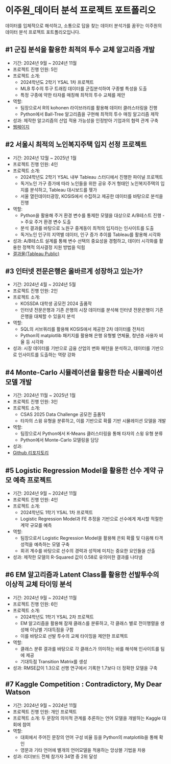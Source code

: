 # 이주원_데이터 분석 프로젝트 포트폴리오

데이터를 입체적으로 해석하고, 소통으로 답을 찾는 데이터 분석가를 꿈꾸는 이주원의 데이터 분석 프로젝트 포트폴리오입니다.

## #1 군집 분석을 활용한 최적의 투수 교체 알고리즘 개발
* 기간: 2024년 9월 ~ 2024년 11월
* 프로젝트 진행 인원: 5인
* 프로젝트 소개:
  * 2024학년도 2학기 YSAL 1차 프로젝트
  * MLB 투수의 투구 트래킹 데이터를 군집분석하여 구종별 특성을 도출
  * 특정 구종에 약한 타자를 매칭해 최적의 투수 교체를 제안
* 역할:
  * 팀장으로서 R의 kohonen 라이브러리를 활용해 데이터 클러스터링을 진행
  * Python에서 Ball-Tree 알고리즘을 구현해 최적의 투수 매칭 알고리즘 제작
* 성과: 제작한 알고리즘의 산업 적용 가능성을 인정받아 기업과의 협력 관계 구축
* [웹페이지](https://ysal-bullpen-recommend.vercel.app/)

## #2 서울시 최적의 노인복지주택 입지 선정 프로젝트
* 기간: 2024년 12월 ~ 2025년 1월
* 프로젝트 진행 인원: 4인
* 프로젝트 소개:
    * 2024학년도 2학기 YSAL 내부 Tableau 스터디에서 진행한 파이널 프로젝트
    * 독거노인 가구 증가에 따라 노인들을 위한 공유 주거 형태인 노인복지주택의 입지를 분석하고, Tableau 대시보드를 젲가
    * 서울 열린데이터광장, KOSIS에서 수집하고 제공한 데이터를 바탕으로 분석을 진행
* 역할:
  * Python을 활용해 주거 환경 변수를 통제한 모델을 대상으로 A/B테스트 진행 -> 주요 주거 환경 변수 도출
  * 분석 결과를 바탕으로 노원구 중계동이 최적의 입지라는 인사이트를 도출
  * 독거노인 인구의 지역별 데이터, 인구 증가 추이를 Tableau를 활용해 시각화
* 성과: A/B테스트 설계를 통해 변수 선택의 중요성을 경험하고, 데이터 시각화를 활용한 정책적 의사결정 지원 방법을 익힘
* [결과물(Tableau Public)](https://public.tableau.com/app/profile/.51236637/vizzes)

## #3 인터넷 전문은행은 올바르게 성장하고 있는가?
* 기간: 2024년 4월 ~ 2024년 5월
* 프로젝트 진행 인원: 2인
* 프로젝트 소개:
  * KOSSDA 대학생 공모전 2024 출품작
  * 인터넷 전문은행과 기존 은행의 시장 데이터를 분석해 인터넷 전문은행이 기존 은행을 대체할 수 있을지 분석
* 역할:
  * SQL의 서브쿼리를 활용해 KOSIS애서 제공한 2차 데이터를 전처리
  * Python의 matplotlib 패키지를 활용해 은행 유형별 연체율, 청년층 사용자 비율 등 시각화
* 성과: 시장 데이터를 기반으로 금융 산업의 변화 패턴을 분석하고, 데이터를 기반으로 인사이트를 도출하는 역량 강화

## #4 Monte-Carlo 시뮬레이션을 활용한 타순 시뮬레이션 모델 개발
* 기간: 2024년 11월 ~ 2025년 1월
* 프로젝트 진행 인원: 3인
* 프로젝트 소개:
  * CSAS 2025 Data Challenge 공모전 출품작
  * 타자의 스윙 유형을 분류하고, 이를 기반으로 확률 기반 시뮬레이션 모델을 개발
* 역할:
  * 팀장으로서 Python에서 K-Means 클러스터링을 통해 타자의 스윙 유형 분류
  * Python에서 Monte-Carlo 모델링을 담당
* 성과:
* [Github 리포지토리](https://github.com/yeejuwon/mlb_batting_simulator) 

## #5 Logistic Regression Model을 활용한 선수 계약 규모 예측 프로젝트
* 기간: 2024년 9월 ~ 2024년 11월
* 프로젝트 진행 인원: 4인
* 프로젝트 소개:
  * 2024학년도 1학기 YSAL 1차 프로젝트
  * Logistic Regression Model과 FE 추정을 기반으로 선수에게 제시할 적절한 계약 규모를 예측
* 역할:
  * 팀장으로서 Logistic Regression Model을 활용해 은퇴 확률 및 다음해 타격 성적을 예측하는 모델 구축
  * 회귀 계수를 바탕으로 선수의 경력과 성적에 미치는 중요한 요인들을 산출
* 성과: 제작한 모델의 R-Squared 값이 0.58로 유의미한 결과를 나타냄

## #6 EM 알고리즘과 Latent Class를 활용한 선발투수의 이상적 교체 타이밍 분석
* 기간: 2024년 9월 ~ 2024년 11월
* 프로젝트 진행 인원: 6인
* 프로젝트 소개:
  * 2024학년도 1학기 YSAL 2차 프로젝트
  * EM 알고리즘을 활용해 잠재 클래스를 분류하고, 각 클래스 별로 전이행렬을 생성해 이닝별 기대득점을 구함
  * 이를 바탕으로 선발 투수의 교체 타이밍을 제안한 프로젝트
* 역할:
  * 클래스 분류 결과를 바탕으로 각 클래스가 의미하는 바를 해석해 인사이트를 팀에 제공
  * 기대득점 Transition Matrix를 생성
* 성과: RMSE값이 1.3으로 선행 연구에서 기록한 1.7보다 더 정확한 모델을 구축

## #7 Kaggle Competition : Contradictory, My Dear Watson
* 기간: 2024년 9월 ~ 2024년 11월
* 프로젝트 진행 인원: 개인 프로젝트
* 프로젝트 소개: 두 문장의 의미적 관계를 추론하는 언어 모델을 개발하는 Kaggle 대회에 참여
* 역할:
  * 대회에서 주어진 문장의 언어 구성 비율 등을 Python의 matplotlib을 통해 확인
  * 영문과 기타 언어에 별개의 언어모델을 적용하는 앙상블 기법을 차용
* 성과: 리더보드 전체 참가자 34명 중 2위 달성
